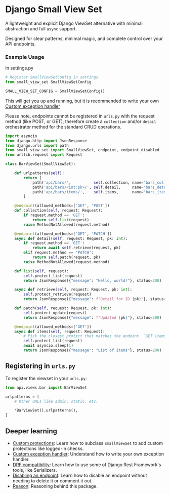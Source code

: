 # Django Small View Set

A lightweight and explicit Django ViewSet alternative with minimal abstraction and full `async` support.

Designed for clear patterns, minimal magic, and complete control over your API endpoints.

### Example Usage

In settings.py
```python
# Register SmallViewSetConfig in settings
from small_view_set SmallViewSetConfig

SMALL_VIEW_SET_CONFIG = SmallViewSetConfig()
```

This will get you up and running, but it is recommended to write your own [Custom exception handler](./README_CUSTOM_EXCEPTION_HANDLER.md)

Please note, endpoints cannot be registered in `urls.py` with the
request method (like POST, or GET), therefore create a `collection` and/or `detail` orchestrator
method for the standard CRUD operations.


```python
import asyncio
from django.http import JsonResponse
from django.urls import path
from small_view_set import SmallViewSet, endpoint, endpoint_disabled
from urllib.request import Request

class BarViewSet(SmallViewSet):

    def urlpatterns(self):
        return [
            path('api/bars/',          self.collection, name='bars_collection'),
            path('api/bars/<int:pk>/', self.detail,     name='bars_detail'),
            path('api/bars/items/',    self.items,      name='bars_items'),
        ]

    @endpoint(allowed_methods=['GET', 'POST'])
    def collection(self, request: Request):
        if request.method == 'GET':
            return self.list(request)
        raise MethodNotAllowed(request.method)

    @endpoint(allowed_methods=['GET', 'PATCH'])
    async def detail(self, request: Request, pk: int):
        if request.method == 'GET':
            return await self.retrieve(request, pk)
        elif request.method == 'PATCH':
            return self.patch(request, pk)
        raise MethodNotAllowed(request.method)

    def list(self, request):
        self.protect_list(request)
        return JsonResponse({"message": "Hello, world!"}, status=200)

    async def retrieve(self, request: Request, pk: int):
        self.protect_retrieve(request)
        return JsonResponse({"message": f"Detail for ID {pk}"}, status=200)

    def patch(self, request: Request, pk: int):
        self.protect_update(request)
        return JsonResponse({"message": f"Updated {pk}"}, status=200)

    @endpoint(allowed_methods=['GET'])
    async def items(self, request: Request):
        # Pick the closest protect that matches the endoint. `GET items` is closest to a list
        self.protect_list(request)
        await asyncio.sleep(1)
        return JsonResponse({"message": "List of items"}, status=200)
```


## Registering in `urls.py`

To register the viewset in your `urls.py`:

```python
from api.views.bar import BarViewSet

urlpatterns = [
    # Other URLs like admin, static, etc.

    *BarViewSet().urlpatterns(),
]
```


## Deeper learning

- [Custom protections](./README_CUSTOM_PROTECTIONS.md): Learn how to subclass `SmallViewSet` to add custom protections like logged-in checks.
- [Custom exception handler](./README_CUSTOM_EXCEPTION_HANDLER.md): Understand how to write your own exception handler.
- [DRF compatibility](./README_DRF_COMPATIBILITY.md): Learn how to use some of Django Rest Framework's tools, like Serializers.
- [Disabling an endpoint](./README_DISABLE_ENDPOINT.md): Learn how to disable an endpoint without needing to delete it or comment it out.
- [Reason](./README_REASON.md): Reasoning behind this package.
